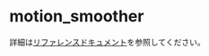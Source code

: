 # motion_smoother
詳細は[リファレンスドキュメント](https://hakoroboken.github.io/hakorobogems-documentation/module-reference/motion_smoother/)を参照してください。

